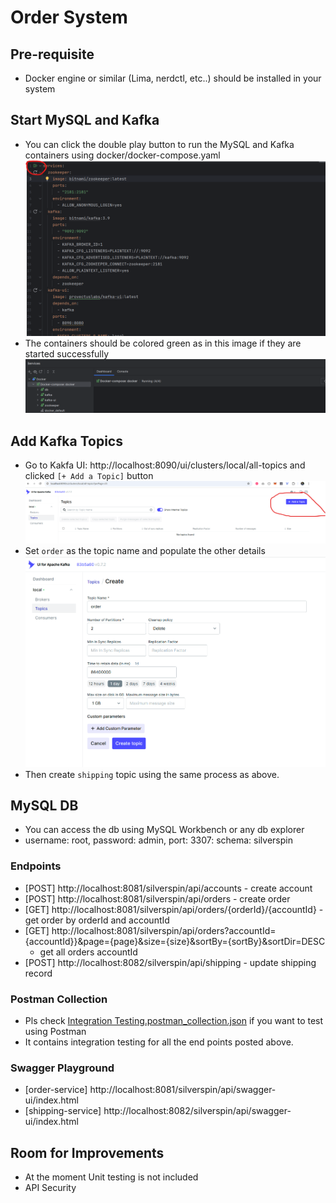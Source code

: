 # Order System #

## Pre-requisite
- Docker engine or similar (Lima, nerdctl, etc..) should be installed in your system

## Start MySQL and Kafka
- You can click the double play button to run the MySQL and Kafka containers using docker/docker-compose.yaml ![docker-compose.png](misc/image/docker-compose.png)
- The containers should be colored green as in this image if they are started successfully ![services.png](misc/image/services.png)

## Add Kafka Topics
- Go to Kakfa UI: http://localhost:8090/ui/clusters/local/all-topics and clicked `[+ Add a Topic]` button ![addtopic.png](misc/image/addtopic.png)
- Set `order` as the topic name and populate the other details ![createtopic.png](misc/image/createtopic.png)
- Then create `shipping` topic using the same process as above.

## MySQL DB
- You can access the db using MySQL Workbench or any db explorer
- username: root, password: admin, port: 3307: schema: silverspin

### Endpoints ###
* [POST] http://localhost:8081/silverspin/api/accounts - create account
* [POST] http://localhost:8081/silverspin/api/orders - create order
* [GET] http://localhost:8081/silverspin/api/orders/{orderId}/{accountId} - get order by orderId and accountId
* [GET] http://localhost:8081/silverspin/api/orders?accountId={accountId}}&page={page}&size={size}&sortBy={sortBy}&sortDir=DESC 
   - get all orders accountId
* [POST] http://localhost:8082/silverspin/api/shipping - update shipping record


### Postman Collection ###
* Pls check  [Integration Testing.postman_collection.json](misc/postman/Integration%20Testing.postman_collection.json) if you want to test using Postman
* It contains integration testing for all the end points posted above.

### Swagger Playground ###
* [order-service] http://localhost:8081/silverspin/api/swagger-ui/index.html
* [shipping-service] http://localhost:8082/silverspin/api/swagger-ui/index.html

## Room for Improvements
- At the moment Unit testing is not included
- API Security
